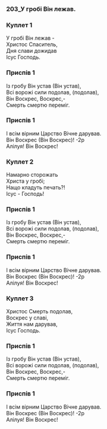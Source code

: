 ### 203_У гробі Він лежав.
### Куплет 1
У гробі Він лежав -<br/>Христос Спаситель, <br/>Дня слави дожидав <br/>Ісус Господь.
### Приспів 1
Із гробу Він устав (Він устав),<br/>Всі ворожі сили подолав, (подолав),<br/>Він Воскрес, Воскрес,-<br/>Смерть смертю переміг.
### Приспів 1
І всім вірним Царство Вічне дарував.<br/>Він Воскрес (Він Воскрес)! -2р<br/>Алілуя! Він Воскрес!
### Куплет 2
Намарно сторожать <br/>Христа у гробі; <br/>Нащо кладуть печать?! <br/>Ісус - Господь!
### Приспів 1
Із гробу Він устав (Він устав),<br/>Всі ворожі сили подолав, (подолав),<br/>Він Воскрес, Воскрес,-<br/>Смерть смертю переміг.
### Приспів 1
І всім вірним Царство Вічне дарував.<br/>Він Воскрес (Він Воскрес)! -2р<br/>Алілуя! Він Воскрес!
### Куплет 3
Христос Смерть подолав, <br/>Воскрес у славі,<br/>Життя нам дарував, <br/>Ісус Господь.
### Приспів 1
Із гробу Він устав (Він устав),<br/>Всі ворожі сили подолав, (подолав),<br/>Він Воскрес, Воскрес,-<br/>Смерть смертю переміг.
### Приспів 1
І всім вірним Царство Вічне дарував.<br/>Він Воскрес (Він Воскрес)! -2р<br/>Алілуя! Він Воскрес!
